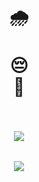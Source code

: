 <h1 align="center">
    🌧<br /><br />
    😔<br />
    🙏<br /><br />
</h1>
<h6 align="center">
  <img align="center" src="https://github-readme-stats.vercel.app/api/top-langs/?username=async3619&layout=compact&title_color=fb8c00&bg_color=151515&text_color=fefefe" />
</a>
<br />
<h6 align="center">
  <img align="center" src="https://github-readme-streak-stats.herokuapp.com/?user=async3619&theme=dark" />
</a>
<br />
